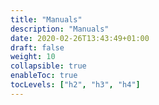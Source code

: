 ```yaml
---
title: "Manuals"
description: "Manuals"
date: 2020-02-26T13:43:49+01:00
draft: false
weight: 10
collapsible: true
enableToc: true
tocLevels: ["h2", "h3", "h4"]
---
```


